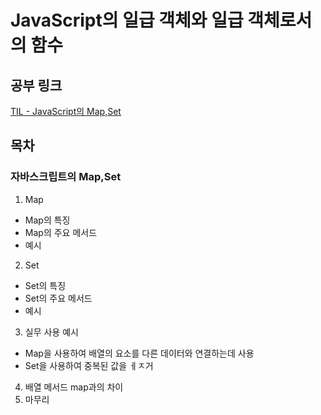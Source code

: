 # JavaScript의 일급 객체와 일급 객체로서의 함수

## 공부 링크
[TIL - JavaScript의 Map,Set](https://rarrit.github.io/til/js/map-set/)

## 목차
### 자바스크립트의 Map,Set
1. Map
  - Map의 특징
  - Map의 주요 메서드
  - 예시
2. Set
  - Set의 특징
  - Set의 주요 메서드
  - 예시
3. 실무 사용 예시
  - Map을 사용하여 배열의 요소를 다른 데이터와 연결하는데 사용
  - Set을 사용하여 중복된 값을 ㅔㅈ거
4. 배열 메서드 map과의 차이
5. 마무리